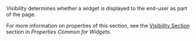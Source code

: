 <p>
Visibility determines whether a widget is displayed to the end-user as part of the page.

For more information on properties of this section, see the [Visibility Section](common-widget-properties#visibility-properties) section in *Properties Common for Widgets*. 
